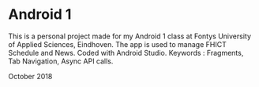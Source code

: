 # Android 1

This is a personal project made for my Android 1 class at Fontys University of Applied Sciences, Eindhoven.
The app is used to manage FHICT Schedule and News.
Coded with Android Studio. Keywords : Fragments, Tab Navigation, Async API calls. 

October 2018
